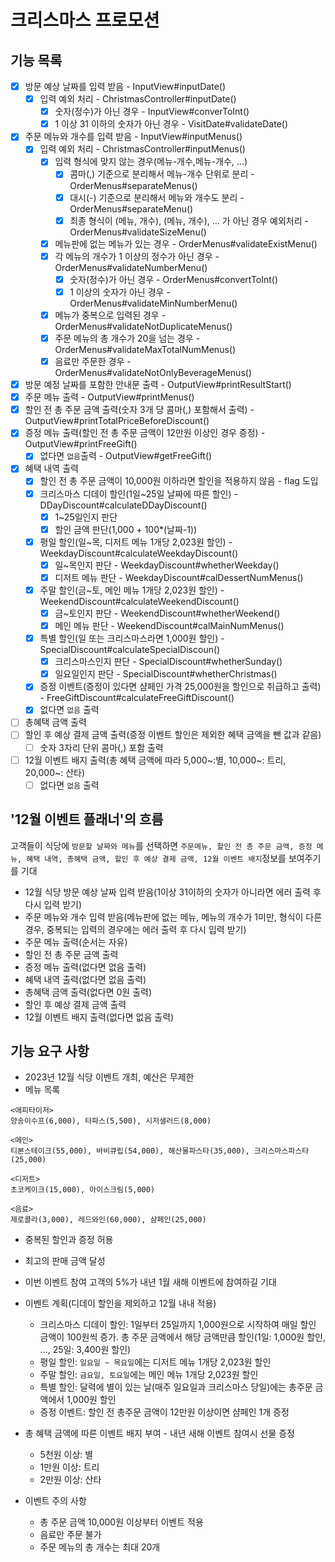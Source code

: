 # 크리스마스 프로모션
## 기능 목록
- [X] 방문 예상 날짜를 입력 받음 - InputView#inputDate()
  - [X] 입력 예외 처리 - ChristmasController#inputDate()
    - [X] 숫자(정수)가 아닌 경우 - InputView#converToInt()
    - [X] 1 이상 31 이하의 숫자가 아닌 경우 - VisitDate#validateDate()
- [X] 주문 메뉴와 개수를 입력 받음 - InputView#inputMenus()
  - [X] 입력 예외 처리 - ChristmasController#inputMenus()
    - [X] 입력 형식에 맞지 않는 경우(메뉴-개수,메뉴-개수, ...)
      - [X] 콤마(,) 기준으로 분리해서 메뉴-개수 단위로 분리 - OrderMenus#separateMenus()
      - [X] 대시(-) 기준으로 분리해서 메뉴와 개수도 분리 - OrderMenus#separateMenu()
      - [X] 최종 형식이 (메뉴, 개수), (메뉴, 개수), ... 가 아닌 경우 예외처리 - OrderMenus#validateSizeMenu()
    - [X] 메뉴판에 없는 메뉴가 있는 경우 - OrderMenus#validateExistMenu()
    - [X] 각 메뉴의 개수가 1 이상의 정수가 아닌 경우 - OrderMenus#validateNumberMenu()
      - [X] 숫자(정수)가 아닌 경우 - OrderMenus#convertToInt()
      - [X] 1 이상의 숫자가 아닌 경우 - OrderMenus#validateMinNumberMenu()
    - [X] 메뉴가 중복으로 입력된 경우 - OrderMenus#validateNotDuplicateMenus()
    - [X] 주문 메뉴의 총 개수가 20을 넘는 경우 - OrderMenus#validateMaxTotalNumMenus()
    - [X] 음료만 주문한 경우 - OrderMenus#validateNotOnlyBeverageMenus()
- [X] 방문 예정 날짜를 포함한 안내문 출력 - OutputView#printResultStart()
- [X] 주문 메뉴 출력 - OutputView#printMenus()
- [X] 할인 전 총 주문 금액 출력(숫자 3개 당 콤마(,) 포함해서 출력) - OutputView#printTotalPriceBeforeDiscount()
- [X] 증정 메뉴 출력(할인 전 총 주문 금액이 12만원 이상인 경우 증정) - OutputView#printFreeGift()
  - [X] 없다면 `없음`출력 - OutputView#getFreeGift()
- [X] 혜택 내역 출력
  - [X] 할인 전 총 주문 금액이 10,000원 이하라면 할인을 적용하지 않음 - flag 도입
  - [X] 크리스마스 디데이 할인(1일~25일 날짜에 따른 할인) - DDayDiscount#calculateDDayDiscount()
    - [X] 1~25일인지 판단
    - [X] 할인 금액 판단(1,000 + 100*(날짜-1))
  - [X] 평일 할인(일~목, 디저트 메뉴 1개당 2,023원 할인) - WeekdayDiscount#calculateWeekdayDiscount()
    - [X] 일~목인지 판단 - WeekdayDiscount#whetherWeekday()
    - [X] 디저트 메뉴 판단 - WeekdayDiscount#calDessertNumMenus()
  - [X] 주말 할인(금~토, 메인 메뉴 1개당 2,023원 할인) - WeekendDiscount#calculateWeekendDiscount()
    - [X] 금~토인지 판단 - WeekendDiscount#whetherWeekend()
    - [X] 메인 메뉴 판단 - WeekendDiscount#calMainNumMenus()
  - [X] 특별 할인(일 또는 크리스마스라면 1,000원 할인) - SpecialDiscount#calculateSpecialDiscoun()
    - [X] 크리스마스인지 판단 - SpecialDiscount#whetherSunday()
    - [X] 일요일인지 판단 - SpecialDiscount#whetherChristmas()
  - [X] 증정 이벤트(증정이 있다면 샴페인 가격 25,000원을 할인으로 취급하고 출력) - FreeGiftDiscount#calculateFreeGiftDiscount()
  - [X] 없다면 `없음` 출력
- [ ] 총혜택 금액 출력
- [ ] 할인 후 예상 결제 금액 출력(증정 이벤트 할인은 제외한 혜택 금액을 뺀 값과 같음)
  - [ ] 숫자 3자리 단위 콤마(,) 포함 출력
- [ ] 12월 이벤트 배지 출력(총 혜택 금액에 따라 5,000~:별, 10,000~: 트리, 20,000~: 산타)
  - [ ] 없다면 `없음` 출력

## '12월 이벤트 플래너'의 흐름
고객들이 식당에 `방문할 날짜와 메뉴`를 선택하면 `주문메뉴, 할인 전 총 주문 금액, 증정 메뉴, 혜택 내역, 총혜택 금액, 할인 후 예상 결제 금액, 12월 이벤트 배지`정보를 보여주기를 기대
- 12월 식당 방문 예상 날짜 입력 받음(1이상 31이하의 숫자가 아니라면 에러 출력 후 다시 입력 받기)
- 주문 메뉴와 개수 입력 받음(메뉴판에 없는 메뉴, 메뉴의 개수가 1미만, 형식이 다른 경우, 중복되는 입력의 경우에는 에러 출력 후 다시 입력 받기)
- 주문 메뉴 출력(순서는 자유)
- 할인 전 총 주문 금액 출력
- 증정 메뉴 출력(없다면 없음 출력)
- 혜택 내역 출력(없다면 없음 출력)
- 총혜택 금액 출력(없다면 0원 출력)
- 할인 후 예상 결제 금액 출력
- 12월 이벤트 배지 출력(없다면 없음 출력)

## 기능 요구 사항
- 2023년 12월 식당 이벤트 개최, 예산은 무제한
- 메뉴 목록
```
<애피타이저>
양송이수프(6,000), 타파스(5,500), 시저샐러드(8,000)

<메인>
티본스테이크(55,000), 바비큐립(54,000), 해산물파스타(35,000), 크리스마스파스타(25,000)

<디저트>
초코케이크(15,000), 아이스크림(5,000)

<음료>
제로콜라(3,000), 레드와인(60,000), 샴페인(25,000)
```
- 중복된 할인과 증정 허용
- 최고의 판매 금액 달성
- 이번 이벤트 참여 고객의 5%가 내년 1월 새해 이벤트에 참여하길 기대

- 이벤트 계획(디데이 할인을 제외하고 12월 내내 적용)
  - 크리스마스 디데이 할인: 1일부터 25일까지 1,000원으로 시작하여 매일 할인 금액이 100원씩 증가. 총 주문 금액에서 해당 금액만큼 할인(1일: 1,000원 할인, ..., 25일: 3,400원 할인)
  - 평일 할인: `일요일 ~ 목요일`에는 디저트 메뉴 1개당 2,023원 할인
  - 주말 할인: `금요일, 토요일`에는 메인 메뉴 1개당 2,023원 할인
  - 특별 할인: 달력에 별이 있는 날(매주 일요일과 크리스마스 당일)에는 총주문 금액에서 1,000원 할인
  - 증정 이벤트: 할인 전 총주문 금액이 12만원 이상이면 샴페인 1개 증정
- 총 혜택 금액에 따른 이벤트 배지 부여 - 내년 새해 이벤트 참여시 선물 증정
  - 5천원 이상: 별
  - 1만원 이상: 트리
  - 2만원 이상: 산타
- 이벤트 주의 사항
  - 총 주문 금액 10,000원 이상부터 이벤트 적용
  - 음료만 주문 불가
  - 주문 메뉴의 총 개수는 최대 20개